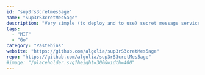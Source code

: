 ```yaml
---
id: "sup3rs3cretmes5age"
name: "Sup3rS3cretMes5age"
description: "Very simple (to deploy and to use) secret message service using Hashicorp Vault as a secrets storage."
tags:
  - "MIT"
  - "Go"
category: "Pastebins"
website: "https://github.com/algolia/sup3rS3cretMes5age"
repo: "https://github.com/algolia/sup3rS3cretMes5age"
#image: "/placeholder.svg?height=300&width=400"
---
```


